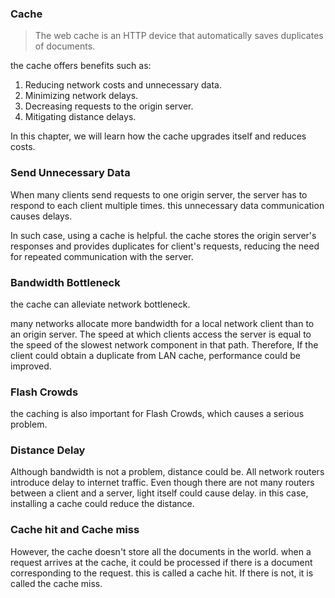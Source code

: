 ### Cache

> The web cache is an HTTP device that automatically saves duplicates of documents.

the cache offers benefits such as:
1. Reducing network costs and unnecessary data.
2. Minimizing network delays.
3. Decreasing requests to the origin server.
4. Mitigating distance delays.

In this chapter, we will learn how the cache upgrades itself and reduces costs.


### Send Unnecessary Data

When many clients send requests to one origin server, the server has to respond to each client multiple times.
this unnecessary data communication causes delays. 

In such case, using a cache is helpful. 
the cache stores the origin server's responses and provides duplicates for client's requests, reducing the need for repeated communication with the server.


### Bandwidth Bottleneck

the cache can alleviate network bottleneck. 

many networks allocate more bandwidth for a local network client than to an origin server.
The speed at which clients access the server is equal to the speed of the slowest network component in that path.
Therefore, If the client could obtain a duplicate from LAN cache, performance could be improved.


### Flash Crowds

the caching is also important for Flash Crowds, which causes a serious problem.

### Distance Delay

Although bandwidth is not a problem, distance could be. 
All network routers introduce delay to internet traffic.
Even though there are not many routers between a client and a server, 
light itself could cause delay.
in this case, installing a cache could reduce the distance. 

### Cache hit and Cache miss

However, the cache doesn't store all the documents in the world. 
when a request arrives at the cache, 
it could be processed if there is a document corresponding to the request.
this is called a cache hit. If there is not, it is called the cache miss.
 
